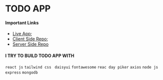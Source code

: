 # TODO APP #

#### Important Links ####

- [Live App](https://62be5cca0fa3041cb6590f86--sparkly-daifuku-c64777.netlify.app/);
- [Client Side Repo](https://github.com/techtobit/TodoApp);
- [Server Side Repo](https://github.com/techtobit/Todo-App-Backend)
#### I TRY TO BUILD TODO APP WITH ####

`react js`
`tailwind css `
`daisyui`
`fontawesome`
`reac day piker`
`axios`
`node js`
`express`
`mongodb`